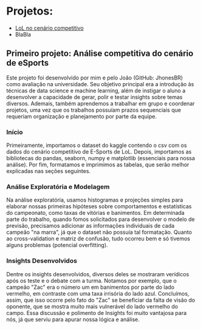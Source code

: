 # Projetos:
- [LoL no cenário competitivo](/LoL-Competitive-Scenario/LoL-Competitive-Analysis.ipynb)
- BlaBla

## Primeiro projeto: Análise competitiva do cenário de eSports
Este projeto foi desenvolvido por mim e pelo João (GitHub: JhonesBR) como avaliação na universidade. Seu objetivo principal era a introdução às técnicas de data science e machine learning, além de instigar o aluno a desenvolver a capacidade de gerar, polir e testar insights sobre temas diversos. Ademais, também aprendemos a trabalhar em grupo e coordenar projetos, uma vez que os trabalhos possuíam prazos sequenciais que requeriam organização e planejamento por parte da equipe.

### Início

Primeiramente, importamos o dataset do kaggle contendo o csv com os dados do cenário competitivo de E-Sports de LoL. Depois, importamos as bibliotecas do pandas, seaborn, numpy e matplotlib (essenciais para nossa análise). Por fim, formatamos e imprimimos as tabelas, que serão melhor explicadas nas seções seguintes.

### Análise Exploratória e Modelagem

Na análise exploratória, usamos histogramas e projeções simples para elaborar nossas primeiras hipóteses sobre comportamentos e estatísticas do campeonato, como taxas de vitórias e banimentos. Em determinada parte do trabalho, quando fomos solicitados para desenvolver o modelo de previsão, precisamos adicionar as informações individuais de cada campeão "na marra", já que o dataset não possuía tal formatação. Quanto ao cross-validation e matriz de confusão, tudo ocorreu bem e só tivemos alguns problemas (potencial overfitting).

### Insights Desenvolvidos

Dentre os insights desenvolvidos, diversos deles se mostraram verídicos após os teste e o debate com a turma. Notamos por exemplo, que o campeão "Zac" era o número um em banimentos por parte do lado vermelho, em contraste com uma taxa irrisória do lado azul. Concluímos, assim, que isso ocorre pelo fato do "Zac" se beneficiar da falta de visão do oponente, que se mostra muito mais vulnerável do lado vermelho do campo. Essa discussão e polimento de Insights foi muito vantajosa para nós, já que serviu para apurar nossa lógica e análise.





